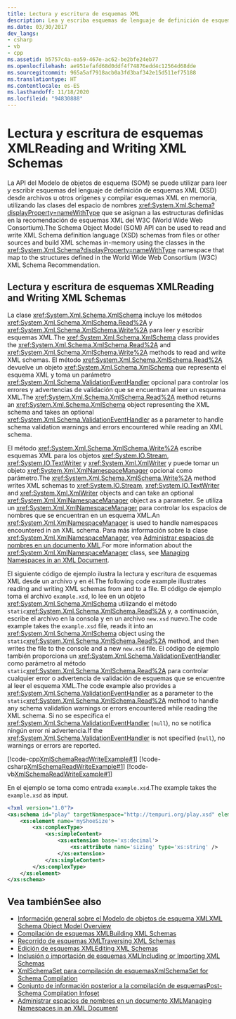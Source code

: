 ```yaml
---
title: Lectura y escritura de esquemas XML
description: Lea y escriba esquemas de lenguaje de definición de esquema XML (XSD) en archivos u otros orígenes en .NET, con la API del modelo de objetos de esquema (SOM).
ms.date: 03/30/2017
dev_langs:
- csharp
- vb
- cpp
ms.assetid: b5757c4a-ea59-467e-ac62-be2bfe24eb77
ms.openlocfilehash: ae951efafd68d0ddf4f74876edd4c12564d68dde
ms.sourcegitcommit: 965a5af7918acb0a3fd3baf342e15d511ef75188
ms.translationtype: HT
ms.contentlocale: es-ES
ms.lasthandoff: 11/18/2020
ms.locfileid: "94830888"
---
```

# <a name="reading-and-writing-xml-schemas"></a><span data-ttu-id="bce2f-103">Lectura y escritura de esquemas XML</span><span class="sxs-lookup"><span data-stu-id="bce2f-103">Reading and Writing XML Schemas</span></span>
<span data-ttu-id="bce2f-104">La API del Modelo de objetos de esquema (SOM) se puede utilizar para leer y escribir esquemas del lenguaje de definición de esquemas XML (XSD) desde archivos u otros orígenes y compilar esquemas XML en memoria, utilizando las clases del espacio de nombres <xref:System.Xml.Schema?displayProperty=nameWithType> que se asignan a las estructuras definidas en la recomendación de esquemas XML del W3C (World Wide Web Consortium).</span><span class="sxs-lookup"><span data-stu-id="bce2f-104">The Schema Object Model (SOM) API can be used to read and write XML Schema definition language (XSD) schemas from files or other sources and build XML schemas in-memory using the classes in the <xref:System.Xml.Schema?displayProperty=nameWithType> namespace that map to the structures defined in the World Wide Web Consortium (W3C) XML Schema Recommendation.</span></span>  
  
## <a name="reading-and-writing-xml-schemas"></a><span data-ttu-id="bce2f-105">Lectura y escritura de esquemas XML</span><span class="sxs-lookup"><span data-stu-id="bce2f-105">Reading and Writing XML Schemas</span></span>  
 <span data-ttu-id="bce2f-106">La clase <xref:System.Xml.Schema.XmlSchema> incluye los métodos <xref:System.Xml.Schema.XmlSchema.Read%2A> y <xref:System.Xml.Schema.XmlSchema.Write%2A> para leer y escribir esquemas XML.</span><span class="sxs-lookup"><span data-stu-id="bce2f-106">The <xref:System.Xml.Schema.XmlSchema> class provides the <xref:System.Xml.Schema.XmlSchema.Read%2A> and <xref:System.Xml.Schema.XmlSchema.Write%2A> methods to read and write XML schemas.</span></span> <span data-ttu-id="bce2f-107">El método <xref:System.Xml.Schema.XmlSchema.Read%2A> devuelve un objeto <xref:System.Xml.Schema.XmlSchema> que representa el esquema XML y toma un parámetro <xref:System.Xml.Schema.ValidationEventHandler> opcional para controlar los errores y advertencias de validación que se encuentran al leer un esquema XML.</span><span class="sxs-lookup"><span data-stu-id="bce2f-107">The <xref:System.Xml.Schema.XmlSchema.Read%2A> method returns an <xref:System.Xml.Schema.XmlSchema> object representing the XML schema and takes an optional <xref:System.Xml.Schema.ValidationEventHandler> as a parameter to handle schema validation warnings and errors encountered while reading an XML schema.</span></span>  
  
 <span data-ttu-id="bce2f-108">El método <xref:System.Xml.Schema.XmlSchema.Write%2A> escribe esquemas XML para los objetos <xref:System.IO.Stream>, <xref:System.IO.TextWriter> y <xref:System.Xml.XmlWriter> y puede tomar un objeto <xref:System.Xml.XmlNamespaceManager> opcional como parámetro.</span><span class="sxs-lookup"><span data-stu-id="bce2f-108">The <xref:System.Xml.Schema.XmlSchema.Write%2A> method writes XML schemas to <xref:System.IO.Stream>, <xref:System.IO.TextWriter> and <xref:System.Xml.XmlWriter> objects and can take an optional <xref:System.Xml.XmlNamespaceManager> object as a parameter.</span></span> <span data-ttu-id="bce2f-109">Se utiliza un <xref:System.Xml.XmlNamespaceManager> para controlar los espacios de nombres que se encuentran en un esquema XML.</span><span class="sxs-lookup"><span data-stu-id="bce2f-109">An <xref:System.Xml.XmlNamespaceManager> is used to handle namespaces encountered in an XML schema.</span></span> <span data-ttu-id="bce2f-110">Para más información sobre la clase <xref:System.Xml.XmlNamespaceManager>, vea [Administrar espacios de nombres en un documento XML](managing-namespaces-in-an-xml-document.md).</span><span class="sxs-lookup"><span data-stu-id="bce2f-110">For more information about the <xref:System.Xml.XmlNamespaceManager> class, see [Managing Namespaces in an XML Document](managing-namespaces-in-an-xml-document.md).</span></span>  
  
 <span data-ttu-id="bce2f-111">El siguiente código de ejemplo ilustra la lectura y escritura de esquemas XML desde un archivo y en él.</span><span class="sxs-lookup"><span data-stu-id="bce2f-111">The following code example illustrates reading and writing XML schemas from and to a file.</span></span> <span data-ttu-id="bce2f-112">El código de ejemplo toma el archivo `example.xsd`, lo lee en un objeto <xref:System.Xml.Schema.XmlSchema> utilizando el método `static`<xref:System.Xml.Schema.XmlSchema.Read%2A> y, a continuación, escribe el archivo en la consola y en un archivo `new.xsd` nuevo.</span><span class="sxs-lookup"><span data-stu-id="bce2f-112">The code example takes the `example.xsd` file, reads it into an <xref:System.Xml.Schema.XmlSchema> object using the `static`<xref:System.Xml.Schema.XmlSchema.Read%2A> method, and then writes the file to the console and a new `new.xsd` file.</span></span> <span data-ttu-id="bce2f-113">El código de ejemplo también proporciona un <xref:System.Xml.Schema.ValidationEventHandler> como parámetro al método `static`<xref:System.Xml.Schema.XmlSchema.Read%2A> para controlar cualquier error o advertencia de validación de esquemas que se encuentre al leer el esquema XML.</span><span class="sxs-lookup"><span data-stu-id="bce2f-113">The code example also provides a <xref:System.Xml.Schema.ValidationEventHandler> as a parameter to the `static`<xref:System.Xml.Schema.XmlSchema.Read%2A> method to handle any schema validation warnings or errors encountered while reading the XML schema.</span></span> <span data-ttu-id="bce2f-114">Si no se especifica el <xref:System.Xml.Schema.ValidationEventHandler> (`null`), no se notifica ningún error ni advertencia.</span><span class="sxs-lookup"><span data-stu-id="bce2f-114">If the <xref:System.Xml.Schema.ValidationEventHandler> is not specified (`null`), no warnings or errors are reported.</span></span>  
  
 [!code-cpp[XmlSchemaReadWriteExample#1](../../../../samples/snippets/cpp/VS_Snippets_Data/XmlSchemaReadWriteExample/CPP/XmlSchemaReadWriteExample.cpp#1)]
 [!code-csharp[XmlSchemaReadWriteExample#1](../../../../samples/snippets/csharp/VS_Snippets_Data/XmlSchemaReadWriteExample/CS/XmlSchemaReadWriteExample.cs#1)]
 [!code-vb[XmlSchemaReadWriteExample#1](../../../../samples/snippets/visualbasic/VS_Snippets_Data/XmlSchemaReadWriteExample/VB/XmlSchemaReadWriteExample.vb#1)]  
  
 <span data-ttu-id="bce2f-115">En el ejemplo se toma como entrada `example.xsd`.</span><span class="sxs-lookup"><span data-stu-id="bce2f-115">The example takes the `example.xsd` as input.</span></span>  
  
```xml  
<?xml version="1.0"?>  
<xs:schema id="play" targetNamespace="http://tempuri.org/play.xsd" elementFormDefault="qualified" xmlns="http://tempuri.org/play.xsd" xmlns:xs="http://www.w3.org/2001/XMLSchema">  
    <xs:element name='myShoeSize'>  
        <xs:complexType>  
            <xs:simpleContent>  
                <xs:extension base='xs:decimal'>  
                    <xs:attribute name='sizing' type='xs:string' />  
                </xs:extension>  
            </xs:simpleContent>  
        </xs:complexType>  
    </xs:element>  
</xs:schema>  
```  
  
## <a name="see-also"></a><span data-ttu-id="bce2f-116">Vea también</span><span class="sxs-lookup"><span data-stu-id="bce2f-116">See also</span></span>

- [<span data-ttu-id="bce2f-117">Información general sobre el Modelo de objetos de esquema XML</span><span class="sxs-lookup"><span data-stu-id="bce2f-117">XML Schema Object Model Overview</span></span>](xml-schema-object-model-overview.md)
- [<span data-ttu-id="bce2f-118">Compilación de esquemas XML</span><span class="sxs-lookup"><span data-stu-id="bce2f-118">Building XML Schemas</span></span>](building-xml-schemas.md)
- [<span data-ttu-id="bce2f-119">Recorrido de esquemas XML</span><span class="sxs-lookup"><span data-stu-id="bce2f-119">Traversing XML Schemas</span></span>](traversing-xml-schemas.md)
- [<span data-ttu-id="bce2f-120">Edición de esquemas XML</span><span class="sxs-lookup"><span data-stu-id="bce2f-120">Editing XML Schemas</span></span>](editing-xml-schemas.md)
- [<span data-ttu-id="bce2f-121">Inclusión o importación de esquemas XML</span><span class="sxs-lookup"><span data-stu-id="bce2f-121">Including or Importing XML Schemas</span></span>](including-or-importing-xml-schemas.md)
- [<span data-ttu-id="bce2f-122">XmlSchemaSet para compilación de esquemas</span><span class="sxs-lookup"><span data-stu-id="bce2f-122">XmlSchemaSet for Schema Compilation</span></span>](xmlschemaset-for-schema-compilation.md)
- [<span data-ttu-id="bce2f-123">Conjunto de información posterior a la compilación de esquemas</span><span class="sxs-lookup"><span data-stu-id="bce2f-123">Post-Schema Compilation Infoset</span></span>](post-schema-compilation-infoset.md)
- [<span data-ttu-id="bce2f-124">Administrar espacios de nombres en un documento XML</span><span class="sxs-lookup"><span data-stu-id="bce2f-124">Managing Namespaces in an XML Document</span></span>](managing-namespaces-in-an-xml-document.md)
